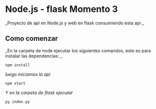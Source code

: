 # Node.js - flask Momento 3
_Proyecto de api en Node.js y web en flask consumiendo esta api _

## Como comenzar
_En la carpeta de node ejecutar los siguientes comandos, este es para instalar las dependencias: _
```
npm install
```
_luego iniciamos la api_
```
npm start
```

_Y en la carpeta de flask ejecutar_
```
py index.py
```
